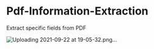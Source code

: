 # Pdf-Information-Extraction
Extract specific fields from PDF



![Uploading 2021-09-22 at 19-05-32.png…]()
